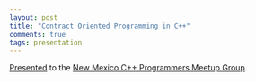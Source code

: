 ```yaml
---
layout: post
title: "Contract Oriented Programming in C++"
comments: true
tags: presentation
---
```


[Presented](/presentation/dbc-cpp.pdf) to the [New Mexico C++ Programmers Meetup Group](https://www.meetup.com/new-mexico-cpp-programmers/).
